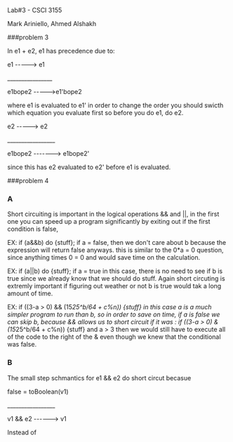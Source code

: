 Lab#3 - CSCI 3155

Mark Ariniello, Ahmed Alshakh

###problem 3

In e1 + e2, e1 has precedence due to:

e1 -----> e1

\_\_\_\_\_\_\_\_\_\_\_\_\_\_\_\_

e1bope2 ----->e1'bope2

where e1 is evaluated to e1' in order to change the order you should swicth which equation you evaluate first
so before you do e1, do e2.

e2 -----> e2

\_\_\_\_\_\_\_\_\_\_\_\_\_\_\_\_\_

e1bope2 -------> e1bope2'

since this has e2 evaluated to e2' before e1 is evaluated.

###problem 4 

### A

Short circuiting is important in the logical operations && and ||, in the first one you can speed up a program significantly by exiting out if the first condition is false, 

EX: if (a&&b) do {stuff}; if a = false, then we don't care about b because the expression will return false anyways.
this is similar to the 0*a = 0 question, since anything times 0 = 0 and would save time on the calculation.

EX: if (a||b) do {stuff}; if a = true in this case, there is no need to see if b is true since we already know that 
we should do stuff. Again short circuting is extremly important if figuring out weather or not b is true would tak a long amount of time.

EX: if ((3-a > 0) && (15*25^b/64 + c%n)) {stuff} in this case a is a much simpler program to run than b, so in order to save on time, if a is false we can skip b, because && allows us to short circuit if it was :
if ((3-a > 0) & (15*25^b/64 + c%n)) {stuff} and a > 3 then we would still have to execute all of the code to the right of the & even though we knew that the conditional was false.

### B

The small step schmantics for e1 && e2 do short circut becasue 

false = toBoolean(v1)

\_\_\_\_\_\_\_\_\_\_\_\_\_\_\_\_\_

v1 && e2 ------> v1

Instead of 




